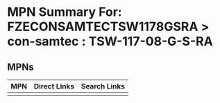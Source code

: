 



# MPN Summary For: FZECONSAMTECTSW1178GSRA > con-samtec : TSW-117-08-G-S-RA

## MPNs
  

|MPN|Direct Links|Search Links|
| :--- | :--- | :--- |
||||
